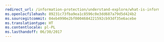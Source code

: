 ```yaml
---
redirect_url: /information-protection/understand-explore/what-is-information-protection
ms.openlocfilehash: 89231c73fba9ea1c8596c0e3dd687a79d5d424b2
ms.sourcegitcommit: 04eb4990e2bf0004684221592cb93df35e6acebe
ms.translationtype: HT
ms.contentlocale: pl-PL
ms.lasthandoff: 06/30/2017
---
```

